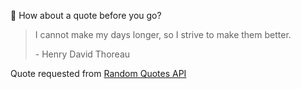📣 How about a quote before you go?

> I cannot make my days longer, so I strive to make them better.
>
> <p>- Henry David Thoreau</p>

Quote requested from [Random Quotes API](https://github.com/lukePeavey/quotable)
